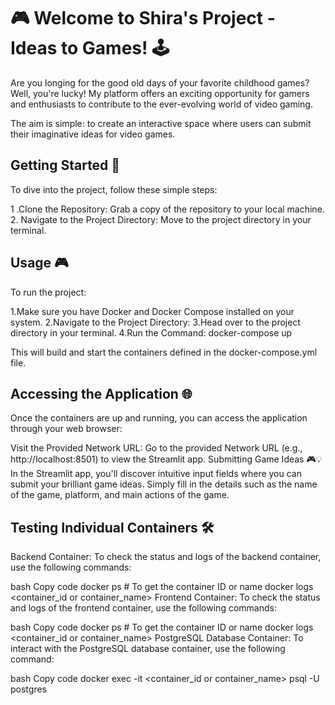 # 🎮 Welcome to Shira's Project - Ideas to Games! 🕹️
Are you longing for the good old days of your favorite childhood games? 
Well, you're lucky!
My platform offers an exciting opportunity for gamers and enthusiasts to contribute to the ever-evolving world of video gaming.

The aim is simple: to create an interactive space where users can submit their imaginative ideas for video games.

## Getting Started 🚀
To dive into the project, follow these simple steps:

1 .Clone the Repository: 
  Grab a copy of the repository to your local machine.
2. Navigate to the Project Directory: Move to the project directory in your terminal.

## Usage 🎮
To run the project:

1.Make sure you have Docker and Docker Compose installed on your system.
2.Navigate to the Project Directory: 
3.Head over to the project directory in your terminal.
4.Run the Command: 
  docker-compose up

This will build and start the containers defined in the docker-compose.yml file.


## Accessing the Application 🌐

Once the containers are up and running, you can access the application through your web browser:

Visit the Provided Network URL: Go to the provided Network URL (e.g., http://localhost:8501) to view the Streamlit app.
Submitting Game Ideas 🎮💡
In the Streamlit app, you'll discover intuitive input fields where you can submit your brilliant game ideas. Simply fill in the details such as the name of the game, platform, and main actions of the game.

## Testing Individual Containers 🛠️
Backend Container:
To check the status and logs of the backend container, use the following commands:

bash
Copy code
docker ps # To get the container ID or name
docker logs <container_id or container_name>
Frontend Container:
To check the status and logs of the frontend container, use the following commands:

bash
Copy code
docker ps # To get the container ID or name
docker logs <container_id or container_name>
PostgreSQL Database Container:
To interact with the PostgreSQL database container, use the following command:

bash
Copy code
docker exec -it <container_id or container_name> psql -U postgres

